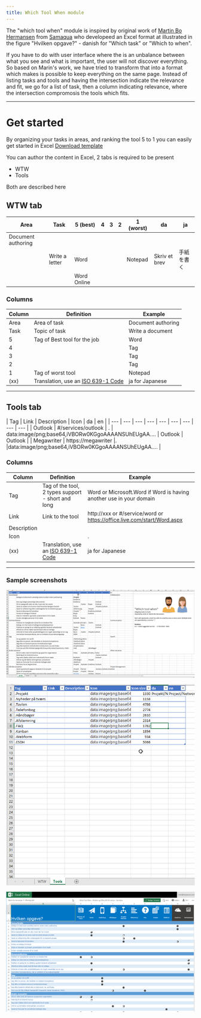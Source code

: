 ```yaml
---
title: Which Tool When module
---
```

The "which tool when" module is inspired by original work of [Martin Bo Hermansen](https://www.linkedin.com/in/martinbh/) from [Samaqua](https://www.samaqua.dk/) who developeed an Excel format at illustrated in the figure "Hvilken opgave?" - danish for "Which task" or "Which to when".

If you have to do with user interface where the is an unbalance between what you see and what is important, the user will not discover everything. So based on Marin's work, we have tried to transform that into a format which makes is possible to keep everything on the same page. Instead of listing tasks and tools and having the intersection indicate the relevance and fit, we go for a list of task, then a column indicating relevance, where the intersection compromosis the tools which fits.
___

# Get started 
By organizing your tasks in areas, and ranking the tool 5 to 1 you can easily get started in Excel [Download template](#/action/wtw-template)

You can author the content in Excel, 2 tabs is required to be present

- WTW 
- Tools

Both are described here

## WTW tab 

| Area | Task | 5 (best) | 4 | 3 | 2 | 1 (worst) | da | ja |
| --- | --- | --- | --- | --- | --- | --- | --- | --- |
|Document authoring|
| | Write a letter | Word |  |  | | Notepad  | Skriv et brev | 手紙を書く  | |
| | | Word Online |  |  | | | | | |


### Columns 

| Column | Definition | Example |
| --- | --- | --- |
| Area | Area of task |  Document authoring |
| Task | Topic of task | Write a document
| 5 | Tag of Best tool for the job| Word |
| 4 | | Tag |
| 3 | | Tag |
| 2 | | Tag | 
| 1 | Tag of worst tool | Notepad |
| (xx) | Translation, use an [ISO 639-1 Code](https://en.wikipedia.org/wiki/List_of_ISO_639-1_codes) | ja for Japanese|
___


## Tools tab
| Tag | Link | Description | Icon |  da | en |
| --- | --- | --- | --- | --- | --- | --- | --- | --- |
| Outlook | #/services/outlook | . | data:image/png;base64,iVBORw0KGgoAAAANSUhEUgAA.... | Outlook | Outlook |
| Megawriter | https://megawriter |. |data:image/png;base64,iVBORw0KGgoAAAANSUhEUgAA.... | 



### Columns 

| Column | Definition | Example |
| --- | --- | --- |
| Tag | Tag of the tool, 2 types support - short and long |  Word  or Microsoft.Word if Word is having another use in your domain |
| Link | Link to the tool | http://xxx or #/service/word or https://office.live.com/start/Word.aspx 
| Description | 
| Icon | | . |
| (xx) | Translation, use an [ISO 639-1 Code](https://en.wikipedia.org/wiki/List_of_ISO_639-1_codes) | ja for Japanese|
___


### Sample screenshots

![](2018-05-26-20-56-07.png)

![](2018-05-27-16-35-41.png)

![](./2018-05-26-17-25-33.png)
